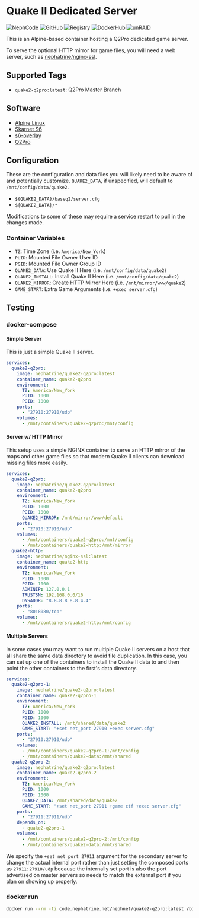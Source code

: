<!--
SPDX-FileCopyrightText: 2025 Daniel Wolf <nephatrine@gmail.com>
SPDX-License-Identifier: ISC
-->

# Quake II Dedicated Server

[![NephCode](https://img.shields.io/static/v1?label=Git&message=NephCode&color=teal)](https://code.nephatrine.net/NephNET/docker-quake2-q2pro)
[![GitHub](https://img.shields.io/static/v1?label=Git&message=GitHub&color=teal)](https://github.com/nephatrine/docker-quake2-q2pro)
[![Registry](https://img.shields.io/static/v1?label=OCI&message=NephCode&color=blue)](https://code.nephatrine.net/NephNET/-/packages/container/quake2-q2pro/latest)
[![DockerHub](https://img.shields.io/static/v1?label=OCI&message=DockerHub&color=blue)](https://hub.docker.com/repository/docker/nephatrine/quake2-q2pro/general)
[![unRAID](https://img.shields.io/static/v1?label=unRAID&message=template&color=orange)](https://code.nephatrine.net/NephNET/unraid-containers)

This is an Alpine-based container hosting a Q2Pro dedicated game server.

To serve the optional HTTP mirror for game files, you will need a web server,
such as [nephatrine/nginx-ssl](https://hub.docker.com/repository/docker/nephatrine/nginx-ssl/general).

## Supported Tags

- `quake2-q2pro:latest`: Q2Pro Master Branch

## Software

- [Alpine Linux](https://alpinelinux.org/)
- [Skarnet S6](https://skarnet.org/software/s6/)
- [s6-overlay](https://github.com/just-containers/s6-overlay)
- [Q2Pro](https://github.com/skullernet/q2pro)

## Configuration

These are the configuration and data files you will likely need to be aware of
and potentially customize. `QUAKE2_DATA`, if unspecified, will default to
`/mnt/config/data/quake2`.

- `${QUAKE2_DATA}/baseq2/server.cfg`
- `${QUAKE2_DATA}/*`

Modifications to some of these may require a service restart to pull in the
changes made.

### Container Variables

- `TZ`: Time Zone (i.e. `America/New_York`)
- `PUID`: Mounted File Owner User ID
- `PGID`: Mounted File Owner Group ID
- `QUAKE2_DATA`: Use Quake II Here (i.e. `/mnt/config/data/quake2`)
- `QUAKE2_INSTALL`: Install Quake II Here (i.e. `/mnt/config/data/quake2`)
- `QUAKE2_MIRROR`: Create HTTP Mirror Here (i.e. `/mnt/mirror/www/quake2`)
- `GAME_START`: Extra Game Arguments (i.e. `+exec server.cfg`)

## Testing

### docker-compose

#### Simple Server

This is just a simple Quake II server.

```yaml
services:
  quake2-q2pro:
    image: nephatrine/quake2-q2pro:latest
    container_name: quake2-q2pro
    environment:
      TZ: America/New_York
      PUID: 1000
      PGID: 1000
    ports:
      - "27910:27910/udp"
    volumes:
      - /mnt/containers/quake2-q2pro:/mnt/config
```

#### Server w/ HTTP Mirror

This setup uses a simple NGINX container to serve an HTTP mirror of the maps and
other game files so that modern Quake II clients can download missing files more
easily.

```yaml
services:
  quake2-q2pro:
    image: nephatrine/quake2-q2pro:latest
    container_name: quake2-q2pro
    environment:
      TZ: America/New_York
      PUID: 1000
      PGID: 1000
      QUAKE2_MIRROR: /mnt/mirror/www/default
    ports:
      - "27910:27910/udp"
    volumes:
      - /mnt/containers/quake2-q2pro:/mnt/config
      - /mnt/containers/quake2-http:/mnt/mirror
  quake2-http:
    image: nephatrine/nginx-ssl:latest
    container_name: quake2-http
    environment:
      TZ: America/New_York
      PUID: 1000
      PGID: 1000
      ADMINIP: 127.0.0.1
      TRUSTSN: 192.168.0.0/16
      DNSADDR: "8.8.8.8 8.8.4.4"
    ports:
      - "80:8080/tcp"
    volumes:
      - /mnt/containers/quake2-http:/mnt/config
```

#### Multiple Servers

In some cases you may want to run multiple Quake II servers on a host that all
share the same data directory to avoid file duplication. In this case, you can
set up one of the containers to install the Quake II data to and then point the
other containers to the first's data directory.

```yaml
services:
  quake2-q2pro-1:
    image: nephatrine/quake2-q2pro:latest
    container_name: quake2-q2pro-1
    environment:
      TZ: America/New_York
      PUID: 1000
      PGID: 1000
      QUAKE2_INSTALL: /mnt/shared/data/quake2
      GAME_START: "+set net_port 27910 +exec server.cfg"
    ports:
      - "27910:27910/udp"
    volumes:
      - /mnt/containers/quake2-q2pro-1:/mnt/config
      - /mnt/containers/quake2-data:/mnt/shared
  quake2-q2pro-2:
    image: nephatrine/quake2-q2pro:latest
    container_name: quake2-q2pro-2
    environment:
      TZ: America/New_York
      PUID: 1000
      PGID: 1000
      QUAKE2_DATA: /mnt/shared/data/quake2
      GAME_START: "+set net_port 27911 +game ctf +exec server.cfg"
    ports:
      - "27911:27911/udp"
    depends_on:
      - quake2-q2pro-1
    volumes:
      - /mnt/containers/quake2-q2pro-2:/mnt/config
      - /mnt/containers/quake2-data:/mnt/shared
```

We specify the `+set net_port 27911` argument for the secondary server to change
the actual internal port rather than just setting the composed ports as
`27911:27910/udp` because the internally set port is also the port advertised on
master servers so needs to match the external port if you plan on showing up
properly.

### docker run

```bash
docker run --rm -ti code.nephatrine.net/nephnet/quake2-q2pro:latest /bin/bash
```
